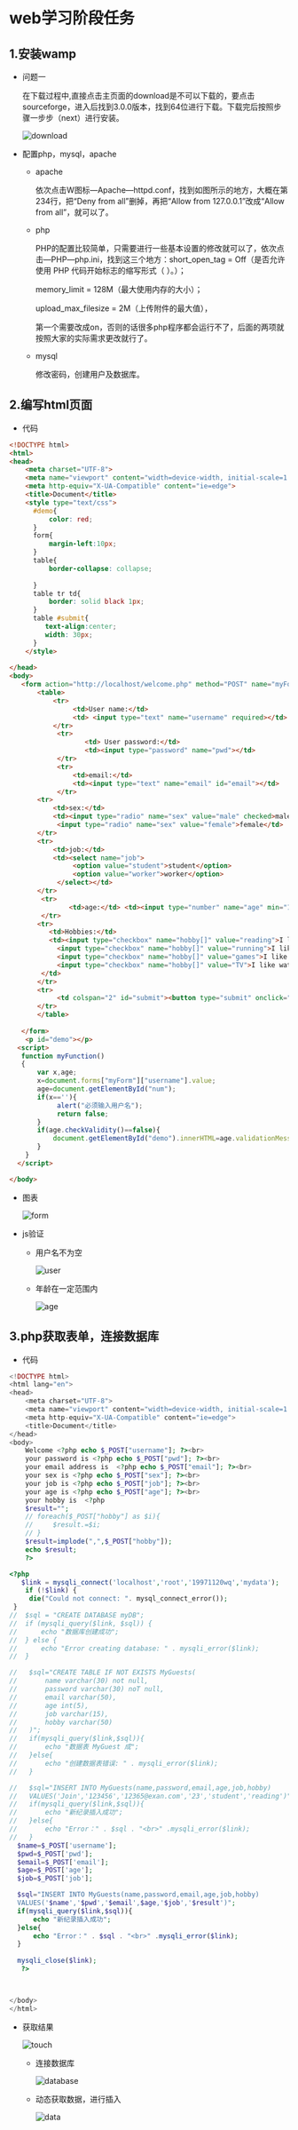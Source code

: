 #  web学习阶段任务

 ## 1.安装wamp

* 问题一

  在下载过程中,直接点击主页面的download是不可以下载的，要点击sourceforge，进入后找到3.0.0版本，找到64位进行下载。下载完后按照步骤一步步（next）进行安装。
  
  ![download](F:\web阶段学习任务\picture\Inkeddownload_LI.jpg)
  
  

* 配置php，mysql，apache

  * apache

    依次点击W图标—Apache—httpd.conf，找到如图所示的地方，大概在第234行，把“Deny from all”删掉，再把“Allow from 127.0.0.1”改成“Allow from all”，就可以了。

  * php

    PHP的配置比较简单，只需要进行一些基本设置的修改就可以了，依次点击—PHP—php.ini，找到这三个地方：short_open_tag = Off（是否允许使用 PHP 代码开始标志的缩写形式（<? ?> ）。）；

    memory_limit = 128M（最大使用内存的大小）；

    upload_max_filesize = 2M（上传附件的最大值），

    第一个需要改成on，否则的话很多php程序都会运行不了，后面的两项就按照大家的实际需求更改就行了。

  * mysql

    修改密码，创建用户及数据库。

## 2.编写html页面

* 代码

``` html
<!DOCTYPE html>
<html>
<head>
    <meta charset="UTF-8">
    <meta name="viewport" content="width=device-width, initial-scale=1.0">
    <meta http-equiv="X-UA-Compatible" content="ie=edge">
    <title>Document</title>
    <style type="text/css">
      #demo{
          color: red;
      }
      form{
          margin-left:10px;
      }
      table{
          border-collapse: collapse;
        
      }
      table tr td{
          border: solid black 1px;
      }
      table #submit{
         text-align:center;
         width: 30px;
      }
    </style>
        
</head>
<body>
   <form action="http://localhost/welcome.php" method="POST" name="myForm">
       <table>
           <tr>
                <td>User name:</td>
                <td> <input type="text" name="username" required></td> 
           </tr>
            <tr>
                   <td> User password:</td>  
                   <td><input type="password" name="pwd"></td>
            </tr>
            <tr>
                <td>email:</td>
                <td><input type="text" name="email" id="email"></td>
            </tr>
       <tr>
           <td>sex:</td>
           <td><input type="radio" name="sex" value="male" checked>male
            <input type="radio" name="sex" value="female">female</td>
       </tr>
       <tr>
           <td>job:</td>
           <td><select name="job">
                <option value="student">student</option>
                <option value="worker">worker</option>
            </select></td>
       </tr>
        <tr>
               <td>age:</td> <td><input type="number" name="age" min="16" max="100" required></td>
        </tr>
       <tr>
          <td>Hobbies:</td>  
          <td><input type="checkbox" name="hobby[]" value="reading">I like reading.
            <input type="checkbox" name="hobby[]" value="running">I like running.
            <input type="checkbox" name="hobby[]" value="games">I like playing games.
            <input type="checkbox" name="hobby[]" value="TV">I like watching TV.
        </td>
       </tr>
       <tr>
            <td colspan="2" id="submit"><button type="submit" onclick="myFunction()">提交</button></td>
       </tr>
       </table>
        
   </form>
    <p id="demo"></p>
  <script>
   function myFunction() 
   {
       var x,age;
       x=document.forms["myForm"]["username"].value;
       age=document.getElementById("num");
       if(x==''){
            alert("必须输入用户名");
            return false;
       }
       if(age.checkValidity()==false){
           document.getElementById("demo").innerHTML=age.validationMessage;
       }
    }
  </script>

</body>
```

* 图表

  ![form](F:\web阶段学习任务\picture\table.png)

* js验证

  * 用户名不为空

    ![user](F:\web阶段学习任务\picture\username.png)

  * 年龄在一定范围内

    ![age](F:\web阶段学习任务\picture\value.png)

## 3.php获取表单，连接数据库

* 代码

```php
<!DOCTYPE html>
<html lang="en">
<head>
    <meta charset="UTF-8">
    <meta name="viewport" content="width=device-width, initial-scale=1.0">
    <meta http-equiv="X-UA-Compatible" content="ie=edge">
    <title>Document</title>
</head>
<body>
    Welcome <?php echo $_POST["username"]; ?><br>
    your password is <?php echo $_POST["pwd"]; ?><br>
    your email address is  <?php echo $_POST["email"]; ?><br>
    your sex is <?php echo $_POST["sex"]; ?><br>
    your job is <?php echo $_POST["job"]; ?><br>
    your age is <?php echo $_POST["age"]; ?><br>
    your hobby is  <?php
    $result="";
    // foreach($_POST["hobby"] as $i){
    //     $result.=$i;
    // }
    $result=implode(",",$_POST["hobby"]);
    echo $result;
    ?>

<?php
   $link = mysqli_connect('localhost','root','19971120wq','mydata');
    if (!$link) {
     die("Could not connect: ". mysql_connect_error());
 }
//  $sql = "CREATE DATABASE myDB";
//  if (mysqli_query($link, $sql)) {
//      echo "数据库创建成功";
//  } else {
//      echo "Error creating database: " . mysqli_error($link);
//  }

//   $sql="CREATE TABLE IF NOT EXISTS MyGuests(
//       name varchar(30) not null,
//       password varchar(30) noT null,
//       email varchar(50),
//       age int(5),
//       job varchar(15),
//       hobby varchar(50)
//   )";
//   if(mysqli_query($link,$sql)){
//       echo "数据表 MyGuest 成";
//   }else{
//       echo "创建数据表错误: " . mysqli_error($link);
//   }

//   $sql="INSERT INTO MyGuests(name,password,email,age,job,hobby)
//   VALUES('Join','123456','12365@exan.com','23','student','reading')";
//   if(mysqli_query($link,$sql)){
//       echo "新纪录插入成功";
//   }else{
//       echo "Error：" . $sql . "<br>" .mysqli_error($link);
//   }
  $name=$_POST['username'];
  $pwd=$_POST['pwd'];
  $email=$_POST['email'];
  $age=$_POST['age'];
  $job=$_POST['job'];

  $sql="INSERT INTO MyGuests(name,password,email,age,job,hobby)
  VALUES('$name','$pwd','$email',$age,'$job','$result')";
  if(mysqli_query($link,$sql)){
      echo "新纪录插入成功";
  }else{
      echo "Error：" . $sql . "<br>" .mysqli_error($link);
  }
  
  mysqli_close($link);
   ?>



</body>
</html>
```

* 获取结果

  ![touch](F:\web阶段学习任务\picture\touch.png)

  

  

  * 连接数据库

    ![database](F:\web阶段学习任务\picture\database.png)

    

  * 动态获取数据，进行插入

    ![data](F:\web阶段学习任务\picture\insert.png)

  

  

  

  

  

  

  

  